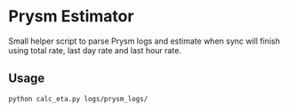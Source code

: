# Prysm Estimator

Small helper script to parse Prysm logs and estimate when sync will finish using total rate, last day rate and last hour rate.

## Usage

`python calc_eta.py logs/prysm_logs/`
